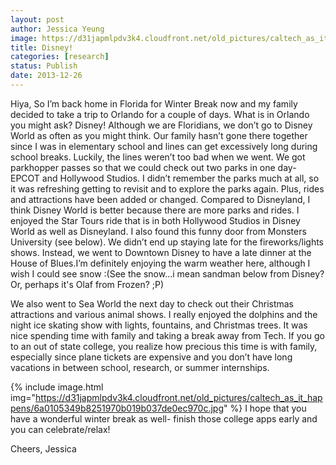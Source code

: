 ```yaml
---
layout: post
author: Jessica Yeung
image: https://d31japmlpdv3k4.cloudfront.net/old_pictures/caltech_as_it_happens/6a0105349b8251970b01a3faf231b7970b.jpg
title: Disney!
categories: [research]
status: Publish
date: 2013-12-26
---
```


Hiya,
So I’m back home in Florida for Winter Break now and my family decided to take a trip to Orlando for a couple of days. What is in Orlando you might ask? Disney! Although we are Floridians, we don’t go to Disney World as often as you might think. Our family hasn’t gone there together since I was in elementary school and lines can get excessively long during school breaks. Luckily, the lines weren’t too bad when we went. We got parkhopper passes so that we could check out two parks in one day- EPCOT and Hollywood Studios. I didn’t remember the parks much at all, so it was refreshing getting to revisit and to explore the parks again. Plus, rides and attractions have been added or changed. Compared to Disneyland, I think Disney World is better because there are more parks and rides. I enjoyed the Star Tours ride that is in both Hollywood Studios in Disney World as well as Disneyland. I also found this funny door from Monsters University (see below). We didn’t end up staying late for the fireworks/lights shows. Instead, we went to Downtown Disney to have a late dinner at the House of Blues.I’m definitely enjoying the warm weather here, although I wish I could see snow :(See the snow...i mean sandman below from Disney? Or, perhaps it's Olaf from Frozen? ;P)

We also went to Sea World the next day to check out their Christmas attractions and various animal shows. I really enjoyed the dolphins and the night ice skating show with lights, fountains, and Christmas trees. It was nice spending time with family and taking a break away from Tech. If you go to an out of state college, you realize how precious this time is with family, especially since plane tickets are expensive and you don’t have long vacations in between school, research, or summer internships.


{% include image.html img="https://d31japmlpdv3k4.cloudfront.net/old_pictures/caltech_as_it_happens/6a0105349b8251970b019b037de0ec970c.jpg" %}
I hope that you have a wonderful winter break as well- finish those college apps early and you can celebrate/relax!

Cheers,
Jessica 
